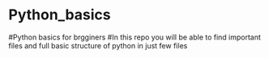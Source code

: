 # Python_basics
#Python basics for brgginers
#In this repo you will be able to find important files and full basic structure of python in just few files




